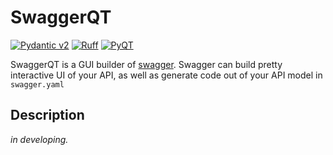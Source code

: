 # SwaggerQT

[![Pydantic v2](https://img.shields.io/endpoint?url=https://raw.githubusercontent.com/pydantic/pydantic/main/docs/badge/v2.json)](https://pydantic.dev)
[![Ruff](https://img.shields.io/endpoint?url=https://raw.githubusercontent.com/astral-sh/ruff/main/assets/badge/v2.json)](https://github.com/astral-sh/ruff)
[![PyQT](https://img.shields.io/badge/build_with-PyQT-blue)](https://pypi.org/project/PyQt6/)

SwaggerQT is a GUI builder of [swagger](https://swagger.io).
Swagger can build pretty interactive UI of your API, as well as generate code out of your API model in `swagger.yaml`

## Description

_in developing._
